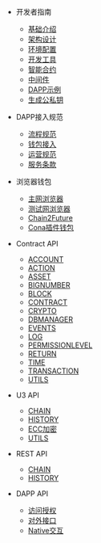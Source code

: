 
- 开发者指南
    - [基础介绍](docs-cn/developer/foundation.md)
    - [架构设计](docs-cn/developer/architecture.md)
    - [环境配置](docs-cn/developer/environment.md)
    - [开发工具](docs-cn/developer/tool.md)
    - [智能合约](docs-cn/developer/contract.md)
    - [中间件](docs-cn/developer/middleware.md)
    - [DAPP示例](docs-cn/developer/demo.md)
    - [生成公私钥](docs-cn/developer/keypair.md)

- DAPP接入规范
    - [流程规范](docs-cn/dapp/flow.md)
    - [钱包接入](docs-cn/dapp/wallet.md)
    - [运营规范](docs-cn/dapp/operation.md)
    - [服务条款](docs-cn/dapp/service.md)
  
- 浏览器钱包
  - [主网浏览器](docs-cn/wallet/01-wallet-main-browser.md)
  - [测试网浏览器](docs-cn/wallet/02-wallet-test-browser.md)
  - [Chain2Future](docs-cn/wallet/03-wallet-chain2future.md)
  - [Cona插件钱包](docs-cn/wallet/04-wallet-cona.md)

- Contract API
    - [ACCOUNT](docs-cn/contract/01-ts-account.md)
    - [ACTION](docs-cn/contract/02-ts-action.md)
    - [ASSET](docs-cn/contract/03-ts-asset.md)
    - [BIGNUMBER](docs-cn/contract/04-ts-bigNumber.md)
    - [BLOCK](docs-cn/contract/05-ts-block.md)
    - [CONTRACT](docs-cn/contract/06-ts-contract.md)
    - [CRYPTO](docs-cn/contract/07-ts-crypto.md)
    - [DBMANAGER](docs-cn/contract/08-ts-dbmanager.md)
    - [EVENTS](docs-cn/contract/09-ts-events.md)
    - [LOG](docs-cn/contract/10-ts-log.md)
    - [PERMISSIONLEVEL](docs-cn/contract/11-ts-PermissionLevel.md)
    - [RETURN](docs-cn/contract/12-ts-return.md)
    - [TIME](docs-cn/contract/13-ts-time.md)
    - [TRANSACTION](docs-cn/contract/14-ts-transaction.md)
    - [UTILS](docs-cn/contract/15-ts-utils.md)
  
- U3 API
    - [CHAIN](docs-cn/u3/01-chain.md)
    - [HISTORY](docs-cn/u3/02-history.md)
    - [ECC加密](docs-cn/u3/03-ecc.md)
    - [UTILS](docs-cn/u3/04-utils.md)
        
- REST API
    - [CHAIN](docs-cn/rest/01-chain.md)
    - [HISTORY](docs-cn/rest/02-history.md)
    
- DAPP API
    - [访问授权](docs-cn/dapi/01-access.md)
    - [对外接口](docs-cn/dapi/02-async.md)
    - [Native交互](docs-cn/dapi/03-interactive.md)
